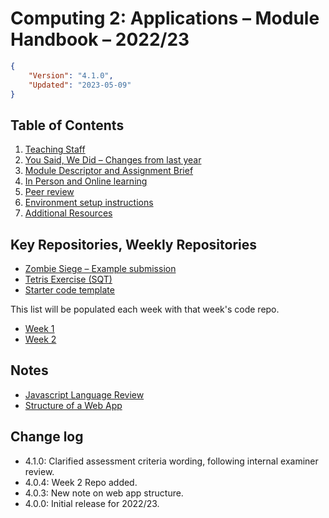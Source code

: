 # Computing 2: Applications – Module Handbook – 2022/23
```json
{
    "Version": "4.1.0",
    "Updated": "2023-05-09"
}
```

## Table of Contents
1. [Teaching Staff](Staff/README.md)
1. [You Said, We Did – Changes from last year](Changes/README.md)
1. [Module Descriptor and Assignment Brief](Module_and_assessment/README.md)
1. [In Person and Online learning](Learning_environment/README.md)
1. [Peer review](Peer_review/README.md)
1. [Environment setup instructions](Setup/README.md)
1. [Additional Resources](Resources/README.md)

## Key Repositories, Weekly Repositories
* [Zombie Siege – Example submission](https://github.com/fourier-space/zombie-siege)
* [Tetris Exercise (SQT)](https://github.com/fourier-space/sqt)
* [Starter code template](https://github.com/fourier-space/Computing-2-Submission-Template)

This list will be populated each week with that week's code repo.
* [Week 1](https://github.com/fourier-space/Computing-2-Week-1)
* [Week 2](https://github.com/fourier-space/Computing-2-Week-2)

## Notes
* [Javascript Language Review](https://fourier-space.github.io/Computing-2-Notes/javascript/)
* [Structure of a Web App](https://fourier-space.github.io/Computing-2-Notes/structure/)

## Change log ##
* 4.1.0: Clarified assessment criteria wording, following internal examiner review.
* 4.0.4: Week 2 Repo added.
* 4.0.3: New note on web app structure.
* 4.0.0: Initial release for 2022/23.
